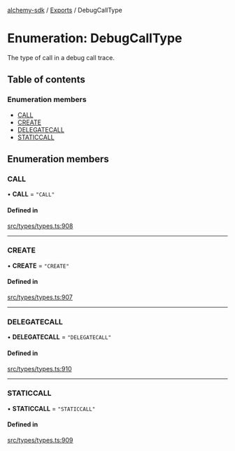 [alchemy-sdk](../README.md) / [Exports](../modules.md) / DebugCallType

# Enumeration: DebugCallType

The type of call in a debug call trace.

## Table of contents

### Enumeration members

- [CALL](DebugCallType.md#call)
- [CREATE](DebugCallType.md#create)
- [DELEGATECALL](DebugCallType.md#delegatecall)
- [STATICCALL](DebugCallType.md#staticcall)

## Enumeration members

### CALL

• **CALL** = `"CALL"`

#### Defined in

[src/types/types.ts:908](https://github.com/alchemyplatform/alchemy-sdk-js/blob/89d639ce/src/types/types.ts#L908)

___

### CREATE

• **CREATE** = `"CREATE"`

#### Defined in

[src/types/types.ts:907](https://github.com/alchemyplatform/alchemy-sdk-js/blob/89d639ce/src/types/types.ts#L907)

___

### DELEGATECALL

• **DELEGATECALL** = `"DELEGATECALL"`

#### Defined in

[src/types/types.ts:910](https://github.com/alchemyplatform/alchemy-sdk-js/blob/89d639ce/src/types/types.ts#L910)

___

### STATICCALL

• **STATICCALL** = `"STATICCALL"`

#### Defined in

[src/types/types.ts:909](https://github.com/alchemyplatform/alchemy-sdk-js/blob/89d639ce/src/types/types.ts#L909)
